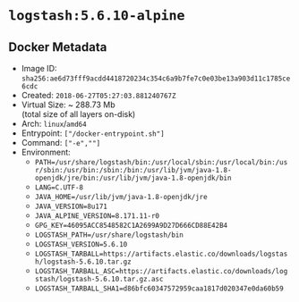 # `logstash:5.6.10-alpine`

## Docker Metadata

- Image ID: `sha256:ae6d73fff9acdd4418720234c354c6a9b7fe7c0e03be13a903d11c1785ce6cdc`
- Created: `2018-06-27T05:27:03.881240767Z`
- Virtual Size: ~ 288.73 Mb  
  (total size of all layers on-disk)
- Arch: `linux`/`amd64`
- Entrypoint: `["/docker-entrypoint.sh"]`
- Command: `["-e",""]`
- Environment:
  - `PATH=/usr/share/logstash/bin:/usr/local/sbin:/usr/local/bin:/usr/sbin:/usr/bin:/sbin:/bin:/usr/lib/jvm/java-1.8-openjdk/jre/bin:/usr/lib/jvm/java-1.8-openjdk/bin`
  - `LANG=C.UTF-8`
  - `JAVA_HOME=/usr/lib/jvm/java-1.8-openjdk/jre`
  - `JAVA_VERSION=8u171`
  - `JAVA_ALPINE_VERSION=8.171.11-r0`
  - `GPG_KEY=46095ACC8548582C1A2699A9D27D666CD88E42B4`
  - `LOGSTASH_PATH=/usr/share/logstash/bin`
  - `LOGSTASH_VERSION=5.6.10`
  - `LOGSTASH_TARBALL=https://artifacts.elastic.co/downloads/logstash/logstash-5.6.10.tar.gz`
  - `LOGSTASH_TARBALL_ASC=https://artifacts.elastic.co/downloads/logstash/logstash-5.6.10.tar.gz.asc`
  - `LOGSTASH_TARBALL_SHA1=d86bfc60347572959caa1817d020347e0da60b59`

